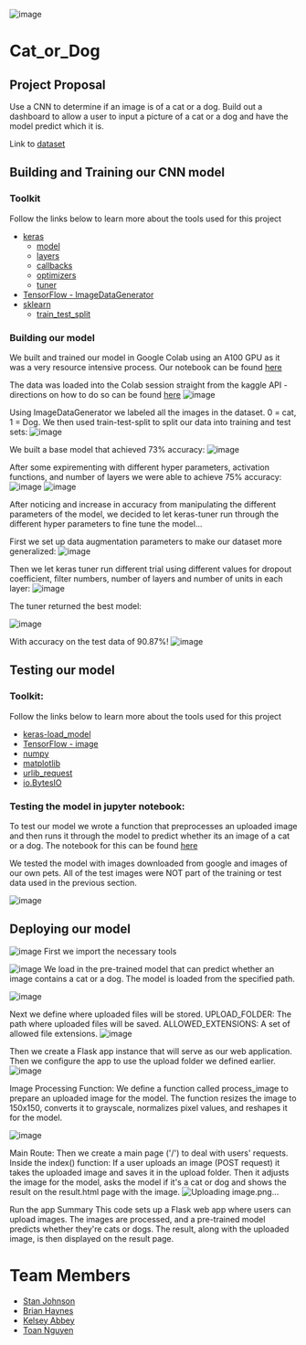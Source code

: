 ![image](https://github.com/StanJohn04/Cat_or_Dog/assets/122308689/264c880d-a68d-4454-acf9-5216ab030a26)
# Cat_or_Dog

## Project Proposal
Use a CNN to determine if an image is of a cat or a dog. Build out a dashboard to allow a user to input a picture of a cat or a dog and have the model predict which it is.

Link to [dataset](https://www.kaggle.com/datasets/unmoved/30k-cats-and-dogs-150x150-greyscale)

## Building and Training our CNN model
### Toolkit
Follow the links below to learn more about the tools used for this project
 * [keras](https://keras.io/api/)
     * [model](https://keras.io/api/models/)
     * [layers](https://keras.io/api/layers/)
     * [callbacks](https://keras.io/api/callbacks/)
     * [optimizers](https://keras.io/api/optimizers/)
     * [tuner](https://keras.io/api/keras_tuner/)
 * [TensorFlow - ImageDataGenerator](https://www.tensorflow.org/api_docs/python/tf/keras/preprocessing/image/ImageDataGenerator)
 * [sklearn](https://scikit-learn.org/stable/modules/classes.html)
   * [train_test_split](https://scikit-learn.org/stable/modules/generated/sklearn.model_selection.train_test_split.html)
### Building our model
We built and trained our model in Google Colab using an A100 GPU as it was a very resource intensive process.
Our notebook can be found [here](https://github.com/StanJohn04/Cat_or_Dog/blob/main/CNN_Model/Model_Build%26Train_COLAB.ipynb)

The data was loaded into the Colab session straight from the kaggle API - directions on how to do so can be found [here](https://www.kaggle.com/discussions/general/156610)
![image](https://github.com/StanJohn04/Cat_or_Dog/assets/121142680/93175039-9345-462f-b803-4f41dbfc8d4f)

Using ImageDataGenerator we labeled all the images in the dataset. 0 = cat, 1 = Dog. We then used train-test-split to split our data into training and test sets:
![image](https://github.com/StanJohn04/Cat_or_Dog/assets/121142680/3a8404a0-509f-48b8-9fa4-f5fa1c030395)

We built a base model that achieved 73% accuracy:
![image](https://github.com/StanJohn04/Cat_or_Dog/assets/121142680/ea8bf23f-156e-47d5-b11a-3c2f49c7de02)

After some expirementing with different hyper parameters, activation functions, and number of layers we were able to achieve 75% accuracy:
![image](https://github.com/StanJohn04/Cat_or_Dog/assets/121142680/cd9ef7ad-20f7-4c4f-be83-45cf94d162fd)
![image](https://github.com/StanJohn04/Cat_or_Dog/assets/121142680/aa18a98e-d85f-49c8-859e-9e378322c49a)

After noticing and increase in accuracy from manipulating the different parameters of the model, we decided to let keras-tuner run through the different hyper parameters to fine tune the model...

First we set up data augmentation parameters to make our dataset more generalized:
![image](https://github.com/StanJohn04/Cat_or_Dog/assets/121142680/b114b8c5-ae2e-4cd4-bd52-c0963c97a9de)

Then we let keras tuner run different trial using different values for dropout coefficient, filter numbers, number of layers and number of units in each layer:
![image](https://github.com/StanJohn04/Cat_or_Dog/assets/121142680/0f39cb59-7f8a-42ea-80b0-14b3f9fdba88)

The tuner returned the best model:

![image](https://github.com/StanJohn04/Cat_or_Dog/assets/121142680/5959f8a3-7e36-4acb-ba55-35eeb20284bf)

With accuracy on the test data of 90.87%!
![image](https://github.com/StanJohn04/Cat_or_Dog/assets/121142680/c0dc59f1-1109-4045-a8de-8a0af9fdcc6b)



## Testing our model
### Toolkit:
Follow the links below to learn more about the tools used for this project
 * [keras-load_model](https://keras.io/api/)
 * [TensorFlow - image](https://www.tensorflow.org/api_docs/python/tf/image)
 * [numpy](https://numpy.org/doc/)
 * [matplotlib](https://matplotlib.org/stable/index.html)
 * [urlib_request](https://docs.python.org/3/library/urllib.request.html)
 * [io.BytesIO](https://docs.python.org/3/library/io.html)
### Testing the model in jupyter notebook:
To test our model we wrote a function that preprocesses an uploaded image and then runs it through the model to predict whether its an image of a cat or a dog. The notebook for this can be found [here](https://github.com/StanJohn04/Cat_or_Dog/blob/main/CNN_Model/Model_Test.ipynb)

We tested the model with images downloaded from google and images of our own pets. All of the test images were NOT part of the training or test data used in the previous section.

![image](https://github.com/StanJohn04/Cat_or_Dog/assets/121142680/e011f2db-2afe-45ea-aadb-3aad6fa85efa)


## Deploying our model
 ![image](https://github.com/StanJohn04/Cat_or_Dog/assets/122308689/176e6e9f-e51d-4068-89ac-9d68d04e0fed)
First we import the necessary tools
 
![image](https://github.com/StanJohn04/Cat_or_Dog/assets/122308689/3d751f32-8789-4c29-bdd6-6a204babf2a7)
We load in the pre-trained model that can predict whether an image contains a cat or a dog.
The model is loaded from the specified path.

![image](https://github.com/StanJohn04/Cat_or_Dog/assets/122308689/3559d160-cec3-4285-9eb9-ab9f6f0c7db5)


Next we define where uploaded files will be stored.
UPLOAD_FOLDER: The path where uploaded files will be saved.
ALLOWED_EXTENSIONS: A set of allowed file extensions.
 ![image](https://github.com/StanJohn04/Cat_or_Dog/assets/122308689/66037ad7-f38b-4dab-b02b-b262e3b045f5)

Then we create a Flask app instance that will serve as our web application. Then we configure the app to use the upload folder we defined earlier.
 ![image](https://github.com/StanJohn04/Cat_or_Dog/assets/122308689/7816be08-0159-4b34-bae8-a38540c77bbd)

Image Processing Function:
We define a function called process_image to prepare an uploaded image for the model.
The function resizes the image to 150x150, converts it to grayscale, normalizes pixel values, and reshapes it for the model.

![image](https://github.com/StanJohn04/Cat_or_Dog/assets/122308689/68af20a6-e36d-4a5c-b599-fb9e0d581c51)

 
Main Route:
Then we create a main page ('/') to deal with users' requests.
Inside the index() function:
If a user uploads an image (POST request) it takes the uploaded image and saves it in the upload folder.
Then it adjusts the image for the model, asks the model if it's a cat or dog and shows the result on the result.html page with the image.
 ![Uploading image.png…]()

Run the app
Summary
This code sets up a Flask web app where users can upload images. The images are processed, and a pre-trained model predicts whether they're cats or dogs. The result, along with the uploaded image, is then displayed on the result page.


# Team Members
  * [Stan Johnson](https://github.com/StanJohn04)
  * [Brian Haynes](https://github.com/brianphaynes)
  * [Kelsey Abbey](https://github.com/kelseyabbey)
  * [Toan Nguyen](https://github.com/Toan88Nguyen)
